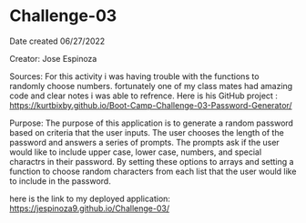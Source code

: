 # Challenge-03
Date created 06/27/2022

Creator: Jose Espinoza

Sources: For this activity i was having trouble with the functions to randomly choose numbers. fortunately one of my class mates had amazing code and clear notes i was able to refrence.
 Here is his GitHub project : https://kurtbixby.github.io/Boot-Camp-Challenge-03-Password-Generator/


 Purpose: The purpose of this application is to generate a random password based on criteria that the user inputs. The user chooses the length of the password and answers a series of prompts. The prompts ask if the user would like to include upper case, lower case, numbers, and special charactrs in their password. By setting these options to arrays and setting a function to choose random characters from each list that the user would like to include in the password. 

here is the link to my deployed application: https://jespinoza9.github.io/Challenge-03/